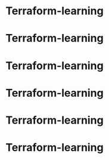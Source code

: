 # Terraform-learning
# Terraform-learning
# Terraform-learning
# Terraform-learning
# Terraform-learning
# Terraform-learning
